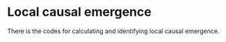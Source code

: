 # Local causal emergence 
There is the codes for calculating and identifying local causal emergence. 
